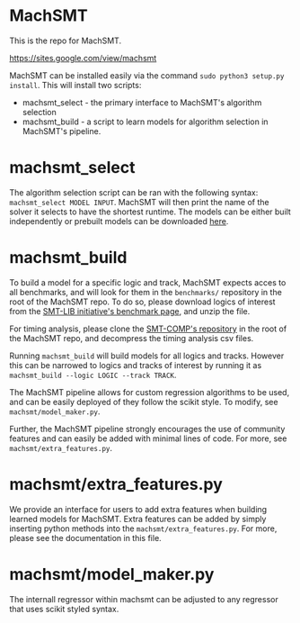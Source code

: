 # MachSMT

This is the repo for MachSMT. 

https://sites.google.com/view/machsmt

MachSMT can be installed easily via the command `sudo python3 setup.py install`. This will install two scripts:

* machsmt_select - the primary interface to MachSMT's algorithm selection
* machsmt_build  - a script to learn models for algorithm selection in MachSMT's pipeline.

# machsmt_select
The algorithm selection script can be ran with the following syntax: `machsmt_select MODEL INPUT`. MachSMT will then print the name of the solver it selects to have the shortest runtime. The models can be either built independently or prebuilt models can be downloaded [here](https://www.dropbox.com/s/hbeidctzpwilinb/lib.zip?dl=1).

# machsmt_build

To build a model for a specific logic and track, MachSMT expects acces to all benchmarks, and will look for them in the  `benchmarks/`  repository in the root of the MachSMT repo. To do so, please download logics of interest from the [SMT-LIB initiative's benchmark page](http://smtlib.cs.uiowa.edu/benchmarks.shtml), and unzip the file.

For timing analysis, please clone the [SMT-COMP's repository](https://github.com/SMT-COMP/smt-comp) in the root of the MachSMT repo, and decompress the timing analysis csv files.

Running `machsmt_build` will build models for all logics and tracks. However this can be narrowed to logics and tracks of interest by running it as `machsmt_build --logic LOGIC --track TRACK`.

The MachSMT pipeline allows for custom regression algorithms to be used, and can be easily deployed of they follow the scikit style. To modify, see `machsmt/model_maker.py`.

Further, the MachSMT pipeline strongly encourages the use of community features and can easily be added with minimal lines of code. For more, see `machsmt/extra_features.py`.

# machsmt/extra_features.py

We provide an interface for users to add extra features when building learned models for MachSMT. Extra features can be added by simply inserting python methods into the `machsmt/extra_features.py`. For more, please see the documentation in this file.

# machsmt/model_maker.py

The internall regressor within machsmt can be adjusted to any regressor that uses scikit styled syntax. 
